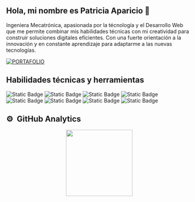 <!--
**PatoAparicio/PatoAparicio** is a ✨ _special_ ✨ repository because its `README.md` (this file) appears on your GitHub profile.-->
## Hola, mi nombre es Patricia Aparicio 👋
<!--![https://github.com/PatoAparicio](./PatriciaAparicioLeon.png)-->

Ingeniera Mecatrónica, apasionada por la técnología y el Desarrollo Web que me permite combinar mis habilidades técnicas con mi creatividad para construir soluciones digitales eficientes. Con una fuerte orientación a la innovación y en constante aprendizaje para adaptarme a las nuevas tecnologías.

 <a href="https://patoaparicio.github.io/PortafolioPatriciaAparicio/">
    <img alt="PORTAFOLIO" target="_blank" src="https://img.shields.io/badge/PORTAFOLIO-%23234FC08D?style=for-the-badge">
  </a>


## Habilidades técnicas y herramientas
![Static Badge](https://img.shields.io/badge/html-%23E34F26?style=for-the-badge&logo=html5&labelColor=black)
![Static Badge](https://img.shields.io/badge/css3-%231572B6?style=for-the-badge&logo=css3&logoColor=%231572B6&labelColor=black)
![Static Badge](https://img.shields.io/badge/javascript-%23F7DF1E?style=for-the-badge&logo=javascript&logoColor=%23F7DF1E&labelColor=black)
![Static Badge](https://img.shields.io/badge/php-%23777BB4?style=for-the-badge&logo=php&logoColor=%23777BB4&labelColor=black)
![Static Badge](https://img.shields.io/badge/java-%23%23FC4C02?style=for-the-badge&labelColor=black)
![Static Badge](https://img.shields.io/badge/mysql-%234479A1?style=for-the-badge&logo=mysql&logoColor=%234479A1&labelColor=black)
![Static Badge](https://img.shields.io/badge/vuejs-%234FC08D?style=for-the-badge&logo=vuedotjs&logoColor=%234FC08D&labelColor=black)
![Static Badge](https://img.shields.io/badge/laravel-%23FF2D20?style=for-the-badge&logo=laravel&logoColor=%23FF2D20&labelColor=black)

## ⚙️ &nbsp;GitHub Analytics

<p align="center">
<a href="https://github.com/PatoAparicio">
  <img height="180em" src="https://github-readme-stats-eight-theta.vercel.app/api/top-langs/?username=PatoAparicio&layout=compact&langs_count=8&theme=algolia"/>
</a>
</p>






